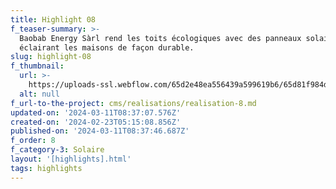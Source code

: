 ```yaml
---
title: Highlight 08
f_teaser-summary: >-
  Baobab Energy Sàrl rend les toits écologiques avec des panneaux solaires,
  éclairant les maisons de façon durable.
slug: highlight-08
f_thumbnail:
  url: >-
    https://uploads-ssl.webflow.com/65d2e48ea556439a599619b6/65d81f984dac02e4e8208e78_saviese_2.jpg
  alt: null
f_url-to-the-project: cms/realisations/realisation-8.md
updated-on: '2024-03-11T08:37:07.576Z'
created-on: '2024-02-23T05:15:08.856Z'
published-on: '2024-03-11T08:37:46.687Z'
f_order: 8
f_category-3: Solaire
layout: '[highlights].html'
tags: highlights
---
```



